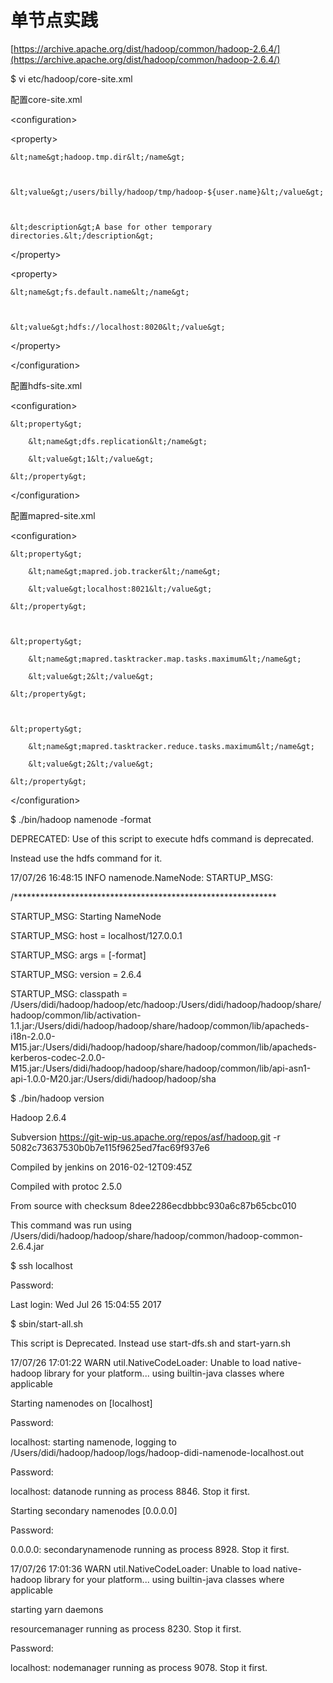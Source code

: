 # 单节点实践

[https://archive.apache.org/dist/hadoop/common/hadoop-2.6.4/](https://archive.apache.org/dist/hadoop/common/hadoop-2.6.4/)

$ vi etc/hadoop/core-site.xml

配置core-site.xml

&lt;configuration&gt;

&lt;property&gt;

```
&lt;name&gt;hadoop.tmp.dir&lt;/name&gt;



&lt;value&gt;/users/billy/hadoop/tmp/hadoop-${user.name}&lt;/value&gt;



&lt;description&gt;A base for other temporary directories.&lt;/description&gt;
```

&lt;/property&gt;

&lt;property&gt;

```
&lt;name&gt;fs.default.name&lt;/name&gt;



&lt;value&gt;hdfs://localhost:8020&lt;/value&gt;
```

&lt;/property&gt;

&lt;/configuration&gt;

配置hdfs-site.xml

&lt;configuration&gt;

```
&lt;property&gt;

    &lt;name&gt;dfs.replication&lt;/name&gt;

    &lt;value&gt;1&lt;/value&gt;

&lt;/property&gt;
```

&lt;/configuration&gt;

配置mapred-site.xml

&lt;configuration&gt;

```
&lt;property&gt;

    &lt;name&gt;mapred.job.tracker&lt;/name&gt;

    &lt;value&gt;localhost:8021&lt;/value&gt;

&lt;/property&gt;



&lt;property&gt;

    &lt;name&gt;mapred.tasktracker.map.tasks.maximum&lt;/name&gt;

    &lt;value&gt;2&lt;/value&gt;

&lt;/property&gt;



&lt;property&gt;

    &lt;name&gt;mapred.tasktracker.reduce.tasks.maximum&lt;/name&gt;

    &lt;value&gt;2&lt;/value&gt;

&lt;/property&gt;
```

&lt;/configuration&gt;

$ ./bin/hadoop namenode -format

DEPRECATED: Use of this script to execute hdfs command is deprecated.

Instead use the hdfs command for it.



17/07/26 16:48:15 INFO namenode.NameNode: STARTUP\_MSG:

/\*\*\*\*\*\*\*\*\*\*\*\*\*\*\*\*\*\*\*\*\*\*\*\*\*\*\*\*\*\*\*\*\*\*\*\*\*\*\*\*\*\*\*\*\*\*\*\*\*\*\*\*\*\*\*\*\*\*\*\*

STARTUP\_MSG: Starting NameNode

STARTUP\_MSG:   host = localhost/127.0.0.1

STARTUP\_MSG:   args = \[-format\]

STARTUP\_MSG:   version = 2.6.4

STARTUP\_MSG:   classpath = /Users/didi/hadoop/hadoop/etc/hadoop:/Users/didi/hadoop/hadoop/share/hadoop/common/lib/activation-1.1.jar:/Users/didi/hadoop/hadoop/share/hadoop/common/lib/apacheds-i18n-2.0.0-M15.jar:/Users/didi/hadoop/hadoop/share/hadoop/common/lib/apacheds-kerberos-codec-2.0.0-M15.jar:/Users/didi/hadoop/hadoop/share/hadoop/common/lib/api-asn1-api-1.0.0-M20.jar:/Users/didi/hadoop/hadoop/sha

$ ./bin/hadoop version

Hadoop 2.6.4

Subversion https://git-wip-us.apache.org/repos/asf/hadoop.git -r 5082c73637530b0b7e115f9625ed7fac69f937e6

Compiled by jenkins on 2016-02-12T09:45Z

Compiled with protoc 2.5.0

From source with checksum 8dee2286ecdbbbc930a6c87b65cbc010

This command was run using /Users/didi/hadoop/hadoop/share/hadoop/common/hadoop-common-2.6.4.jar

$ ssh localhost

Password:

Last login: Wed Jul 26 15:04:55 2017

$ sbin/start-all.sh

This script is Deprecated. Instead use start-dfs.sh and start-yarn.sh

17/07/26 17:01:22 WARN util.NativeCodeLoader: Unable to load native-hadoop library for your platform... using builtin-java classes where applicable

Starting namenodes on \[localhost\]

Password:

localhost: starting namenode, logging to /Users/didi/hadoop/hadoop/logs/hadoop-didi-namenode-localhost.out

Password:

localhost: datanode running as process 8846. Stop it first.

Starting secondary namenodes \[0.0.0.0\]

Password:

0.0.0.0: secondarynamenode running as process 8928. Stop it first.

17/07/26 17:01:36 WARN util.NativeCodeLoader: Unable to load native-hadoop library for your platform... using builtin-java classes where applicable

starting yarn daemons

resourcemanager running as process 8230. Stop it first.

Password:

localhost: nodemanager running as process 9078. Stop it first.

